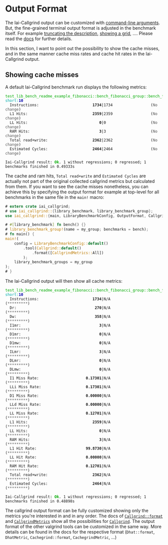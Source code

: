 <!-- markdownlint-disable MD041 MD033 -->

# Output Format

The Iai-Callgrind output can be customized with [command-line
arguments](../../../cli_and_env/output.md). But, the fine-grained terminal
output format is adjusted in the benchmark itself. For example [truncating
the description][`OutputFormat.truncate_description`], [showing a
grid][`OutputFormat.show_grid`], .... Please read the [docs][`OutputFormat`] for
further details.

In this section, I want to point out the possibility to show the cache misses,
and in the same manner cache miss rates and cache hit rates in the Iai-Callgrind
output.

## Showing cache misses

A default Iai-Callgrind benchmark run displays the following metrics:

<pre><code class="hljs"><span style="color:#0A0">test_lib_bench_readme_example_fibonacci::bench_fibonacci_group::bench_fibonacci</span> <span style="color:#0AA">short</span><span style="color:#0AA">:</span><b><span style="color:#00A">10</span></b>
<span style="color:#555">  </span>Instructions:                        <b>1734</b>|1734                 (<span style="color:#555">No change</span>)
<span style="color:#555">  </span>L1 Hits:                             <b>2359</b>|2359                 (<span style="color:#555">No change</span>)
<span style="color:#555">  </span>LL Hits:                                <b>0</b>|0                    (<span style="color:#555">No change</span>)
<span style="color:#555">  </span>RAM Hits:                               <b>3</b>|3                    (<span style="color:#555">No change</span>)
<span style="color:#555">  </span>Total read+write:                    <b>2362</b>|2362                 (<span style="color:#555">No change</span>)
<span style="color:#555">  </span>Estimated Cycles:                    <b>2464</b>|2464                 (<span style="color:#555">No change</span>)

Iai-Callgrind result: <b><span style="color:#0A0">Ok</span></b>. 1 without regressions; 0 regressed; 1 benchmarks finished in 0.49333s</code></pre>

The cache and ram hits, `Total read+write` and `Estimated Cycles` are actually
not part of the original collected callgrind metrics but calculated from them.
If you want to see the cache misses nonetheless, you can achieve this by
specifying the output format for example at top-level for all benchmarks in the
same file in the `main!` macro:

```rust
# extern crate iai_callgrind;
# use iai_callgrind::{library_benchmark, library_benchmark_group};
use iai_callgrind::{main, LibraryBenchmarkConfig, OutputFormat, CallgrindMetrics, Callgrind};

# #[library_benchmark] fn bench() {}
# library_benchmark_group!(name = my_group; benchmarks = bench);
# fn main() {
main!(
    config = LibraryBenchmarkConfig::default()
        .tool(Callgrind::default()
            .format([CallgrindMetrics::All])
        );
    library_benchmark_groups = my_group
);
# }
```

The Iai-Callgrind output will then show all cache metrics:

<pre><code class="hljs"><span style="color:#0A0">test_lib_bench_readme_example_fibonacci::bench_fibonacci_group::bench_fibonacci</span> <span style="color:#0AA">short</span><span style="color:#0AA">:</span><b><span style="color:#00A">10</span></b>
<span style="color:#555">  </span>Instructions:                        <b>1734</b>|N/A                  (<span style="color:#555">*********</span>)
<span style="color:#555">  </span>Dr:                                   <b>270</b>|N/A                  (<span style="color:#555">*********</span>)
<span style="color:#555">  </span>Dw:                                   <b>358</b>|N/A                  (<span style="color:#555">*********</span>)
<span style="color:#555">  </span>I1mr:                                   <b>3</b>|N/A                  (<span style="color:#555">*********</span>)
<span style="color:#555">  </span>D1mr:                                   <b>0</b>|N/A                  (<span style="color:#555">*********</span>)
<span style="color:#555">  </span>D1mw:                                   <b>0</b>|N/A                  (<span style="color:#555">*********</span>)
<span style="color:#555">  </span>ILmr:                                   <b>3</b>|N/A                  (<span style="color:#555">*********</span>)
<span style="color:#555">  </span>DLmr:                                   <b>0</b>|N/A                  (<span style="color:#555">*********</span>)
<span style="color:#555">  </span>DLmw:                                   <b>0</b>|N/A                  (<span style="color:#555">*********</span>)
<span style="color:#555">  </span>I1 Miss Rate:                     <b>0.17301</b>|N/A                  (<span style="color:#555">*********</span>)
<span style="color:#555">  </span>LLi Miss Rate:                    <b>0.17301</b>|N/A                  (<span style="color:#555">*********</span>)
<span style="color:#555">  </span>D1 Miss Rate:                     <b>0.00000</b>|N/A                  (<span style="color:#555">*********</span>)
<span style="color:#555">  </span>LLd Miss Rate:                    <b>0.00000</b>|N/A                  (<span style="color:#555">*********</span>)
<span style="color:#555">  </span>LL Miss Rate:                     <b>0.12701</b>|N/A                  (<span style="color:#555">*********</span>)
<span style="color:#555">  </span>L1 Hits:                             <b>2359</b>|N/A                  (<span style="color:#555">*********</span>)
<span style="color:#555">  </span>LL Hits:                                <b>0</b>|N/A                  (<span style="color:#555">*********</span>)
<span style="color:#555">  </span>RAM Hits:                               <b>3</b>|N/A                  (<span style="color:#555">*********</span>)
<span style="color:#555">  </span>L1 Hit Rate:                      <b>99.8730</b>|N/A                  (<span style="color:#555">*********</span>)
<span style="color:#555">  </span>LL Hit Rate:                      <b>0.00000</b>|N/A                  (<span style="color:#555">*********</span>)
<span style="color:#555">  </span>RAM Hit Rate:                     <b>0.12701</b>|N/A                  (<span style="color:#555">*********</span>)
<span style="color:#555">  </span>Total read+write:                    <b>2362</b>|N/A                  (<span style="color:#555">*********</span>)
<span style="color:#555">  </span>Estimated Cycles:                    <b>2464</b>|N/A                  (<span style="color:#555">*********</span>)

Iai-Callgrind result: <b><span style="color:#0A0">Ok</span></b>. 1 without regressions; 0 regressed; 1 benchmarks finished in 0.48898s</code></pre>

The callgrind output format can be fully customized showing only the metrics
you're interested in and in any order. The docs of
[`Callgrind::format`][`Callgrind.format`] and [`CallgrindMetrics`] show all the
possibilities for [`Callgrind`]. The output format of the other valgrind tools
can be customized in the same way. More details can be found in the docs for the
respective format (`Dhat::format`, `DhatMetric`, `Cachegrind::format`,
`CachegrindMetric`, ...)

[`Callgrind`]: https://docs.rs/iai-callgrind/latest/iai_callgrind/struct.Callgrind.html
[`Callgrind.format`]: https://docs.rs/iai-callgrind/latest/iai_callgrind/struct.Callgrind.html#method.format
[`CallgrindMetrics`]: https://docs.rs/iai-callgrind/latest/iai_callgrind/enum.CallgrindMetrics.html
[`OutputFormat`]: https://docs.rs/iai-callgrind/0.15.1/iai_callgrind/struct.OutputFormat.html
[`OutputFormat.show_grid`]: https://docs.rs/iai-callgrind/0.15.1/iai_callgrind/struct.OutputFormat.html#method.show_grid
[`OutputFormat.truncate_description`]: https://docs.rs/iai-callgrind/0.15.1/iai_callgrind/struct.OutputFormat.html#method.truncate_description
